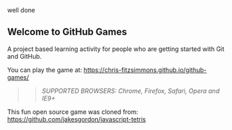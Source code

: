 well done
## Welcome to GitHub Games

A project based learning activity for people who are getting started with Git and GitHub.

You can play the game at: https://chris-fitzsimmons.github.io/github-games/

>> _*SUPPORTED BROWSERS*: Chrome, Firefox, Safari, Opera and IE9+_

This fun open source game was cloned from: https://github.com/jakesgordon/javascript-tetris
